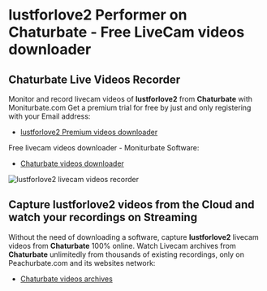 # lustforlove2 Performer on Chaturbate - Free LiveCam videos downloader

## Chaturbate Live Videos Recorder

Monitor and record livecam videos of **lustforlove2** from **Chaturbate** with Moniturbate.com
Get a premium trial for free by just and only registering with your Email address:
* [lustforlove2 Premium videos downloader](https://moniturbate.com/request-demo-licence-key.html)

Free livecam videos downloader - Moniturbate Software:
* [Chaturbate videos downloader](https://moniturbate.com/moniturbate-download-software.html)

![lustforlove2 livecam videos recorder](https://peachurnet.com/templates/moniturbate-software.png)


## Capture lustforlove2 videos from the Cloud and watch your recordings on Streaming

Without the need of downloading a software, capture **lustforlove2** livecam videos from **Chaturbate** 100% online.
Watch Livecam archives from **Chaturbate** unlimitedly from thousands of existing recordings, only on Peachurbate.com and its websites network:
* [Chaturbate videos archives](https://peachurnet.com/)